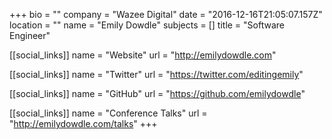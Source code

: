 +++
bio = ""
company = "Wazee Digital"
date = "2016-12-16T21:05:07.157Z"
location = ""
name = "Emily Dowdle"
subjects = []
title = "Software Engineer"

[[social_links]]
  name = "Website"
  url = "http://emilydowdle.com"

[[social_links]]
  name = "Twitter"
  url = "https://twitter.com/editingemily"

[[social_links]]
  name = "GitHub"
  url = "https://github.com/emilydowdle"

[[social_links]]
  name = "Conference Talks"
  url = "http://emilydowdle.com/talks"
+++
